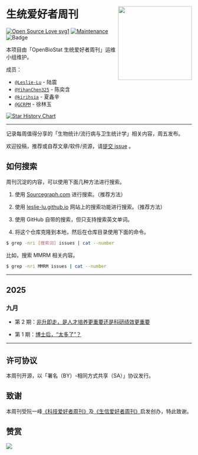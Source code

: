 # 生统爱好者周刊 <img src="https://cdn.jsdelivr.net/gh/Leslie-Lu/WeChatOfficialAccount/img_2025/openbiostat_logo.png" align="right" width="200"/>

[![Open Source Love svg1](https://badges.frapsoft.com/os/v1/open-source.svg?v=103)](https://github.com/ellerbrock/open-source-badges/)
[![Maintenance](https://img.shields.io/badge/Maintained%3F-yes-green.svg)](https://GitHub.com/openbiox/weekly/graphs/commit-activity)
![Badge](https://hitscounter.dev/api/hit?url=https%3A%2F%2Fgithub.com%2Fopenbiostat%2Fbiostat-weekly&label=&icon=github&color=%23198754&message=&style=flat&tz=UTC)

本项目由「OpenBioStat 生统爱好者周刊」运维小组维护。

成员：

- [`@Leslie-Lu`](https://github.com/Leslie-Lu) - 陆震
- [`@YihanChen325`](https://github.com/YihanChen325) - 陈奕含
- [`@kirihsia`](https://github.com/kirihsia) - 夏鑫辛
- [`@GCRPM`](https://github.com/GCRPM) - 徐林玉

<a href="https://www.star-history.com/#openbiostat/biostat-weekly&Date">
 <picture>
   <source media="(prefers-color-scheme: dark)" srcset="https://api.star-history.com/svg?repos=openbiostat/biostat-weekly&type=Date&theme=dark" />
   <source media="(prefers-color-scheme: light)" srcset="https://api.star-history.com/svg?repos=openbiostat/biostat-weekly&type=Date" />
   <img alt="Star History Chart" src="https://api.star-history.com/svg?repos=openbiostat/biostat-weekly&type=Date" />
 </picture>
</a>



--------------

记录每周值得分享的「生物统计/流行病与卫生统计学」相关内容，周五发布。

欢迎投稿，推荐或自荐文章/软件/资源，请[提交 issue](https://github.com/openbiostat/biostat-weekly/issues) 。

## 如何搜索

周刊沉淀的内容，可以使用下面几种方法进行搜索。

1. 使用 [Sourcegraph.com](https://sourcegraph.com/github.com/openbiostat/biostat-weekly) 进行搜索。（推荐方法）

2. 使用 [leslie-lu.github.io](https://leslie-lu.github.io/) 网站上的搜索功能进行搜索。（推荐方法）

3. 使用 GitHub 自带的搜索，但只支持搜索英文单词。

4. 将这个仓库克隆到本地，然后在仓库目录使用下面的命令。

```bash
$ grep -nri [搜索词] issues | cat --number
```

比如，搜索 MMRM 相关内容。

```bash
$ grep -nri MMRM issues | cat --number
```



--------------

## 2025

### 九月

- 第 2 期：[非升即走，是人才培养更重要还是科研绩效更重要](issues/issue-2.md)

- 第 1 期：[博士后，“太多了”？](issues/issue-1.md)



--------------

## 许可协议

本周刊开源，以「署名（BY）-相同方式共享（SA）」协议发行。

## 致谢

本周刊受阮一峰[《科技爱好者周刊》](https://github.com/ruanyf/weekly)及[《生信爱好者周刊》](https://github.com/openbiox/weekly)启发创办，特此致谢。

## 赞赏

![](https://cdn.jsdelivr.net/gh/Leslie-Lu/WeChatOfficialAccount/img_2025/0b374665aafbbce626c7d4dc6c08fcf4.jpg)

